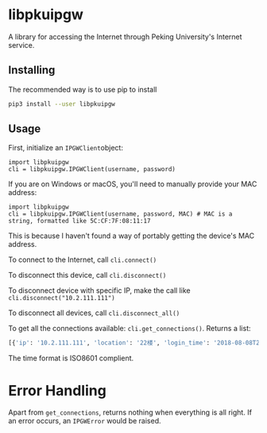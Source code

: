 # libpkuipgw

A library for accessing the Internet through Peking University's Internet service.

## Installing

The recommended way is to use pip to install
```bash
pip3 install --user libpkuipgw
```

## Usage
First, initialize an `IPGWClient`object:
```
import libpkuipgw
cli = libpkuipgw.IPGWClient(username, password)
```
If you are on Windows or macOS, you'll need to manually provide your MAC address:
```
import libpkuipgw
cli = libpkuipgw.IPGWClient(username, password, MAC) # MAC is a string, formatted like 5C:CF:7F:08:11:17
```
This is because I haven't found a way of portably getting the device's MAC address.

To connect to the Internet, call `cli.connect()`

To disconnect this device, call `cli.disconnect()`

To disconnect device with specific IP, make the call like `cli.disconnect("10.2.111.111")`

To disconnect all devices, call `cli.disconnect_all()`

To get all the connections available: `cli.get_connections()`. Returns a list:
```python
[{'ip': '10.2.111.111', 'location': '22楼', 'login_time': '2018-08-08T22:22:22+08'}, {'ip': '10.2.222.222', 'location': '33楼', 'login_time': '2018-08-08T11:11:11+08'}]
```
The time format is ISO8601 complient.

# Error Handling

Apart from `get_connections`, returns nothing when everything is all right. If an error occurs, an `IPGWError` would be raised. 

